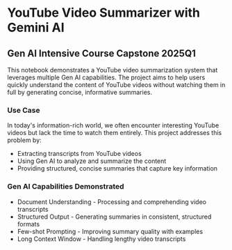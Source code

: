 # YouTube Video Summarizer with Gemini AI
## Gen AI Intensive Course Capstone 2025Q1

This notebook demonstrates a YouTube video summarization system that leverages multiple Gen AI capabilities. The project aims to help users quickly understand the content of YouTube videos without watching them in full by generating concise, informative summaries.

### Use Case
In today's information-rich world, we often encounter interesting YouTube videos but lack the time to watch them entirely. This project addresses this problem by:

- Extracting transcripts from YouTube videos
- Using Gen AI to analyze and summarize the content
- Providing structured, concise summaries that capture key information

### Gen AI Capabilities Demonstrated

- Document Understanding - Processing and comprehending video transcripts
- Structured Output - Generating summaries in consistent, structured formats
- Few-shot Prompting - Improving summary quality with examples
- Long Context Window - Handling lengthy video transcripts
